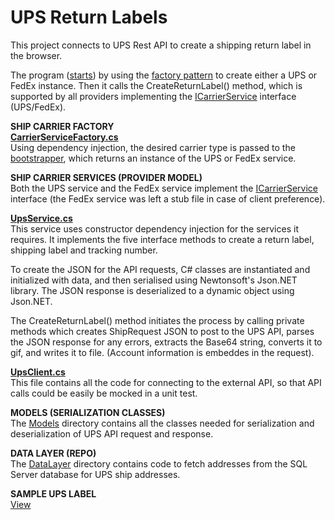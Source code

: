 # UPS Return Labels
This project connects to UPS Rest API to create a shipping return label in the browser.

The program ([starts](start.cs)) by using the [factory pattern](CarrierServiceFactory.cs) to create either a UPS or FedEx instance. Then it calls the CreateReturnLabel() method, which is supported by all providers implementing the [ICarrierService](ICarrierService.cs) interface (UPS/FedEx).

**SHIP CARRIER FACTORY**<br>
**[CarrierServiceFactory.cs](CarrierServiceFactory.cs)**<br>
Using dependency injection, the desired carrier type is passed to the [bootstrapper](Bootstrapper.cs), which returns an instance of the UPS or FedEx service.

**SHIP CARRIER SERVICES (PROVIDER MODEL)**<br>
Both the UPS service and the FedEx service implement the [ICarrierService](ICarrierService.cs) interface (the FedEx service was left a stub file in case of client preference).

**[UpsService.cs](UpsService.cs)**<br>
This service uses constructor dependency injection for the services it requires. It implements the five interface methods to create a return label, shipping label and tracking number.

To create the JSON for the API requests, C# classes are instantiated and initialized with data, and then serialised using Newtonsoft's Json.NET library. The JSON response is deserialized to a dynamic object using Json.NET.

The CreateReturnLabel() method initiates the process by calling private methods which creates ShipRequest JSON to post to the UPS API, parses the JSON response for any errors, extracts the Base64 string, converts it to gif, and writes it to file. (Account information is embeddes in the request).<br>

**[UpsClient.cs](UpsClient.cs)**<br>
This file contains all the code for connecting to the external API, so that API calls could be easily be mocked in a unit test.

**MODELS (SERIALIZATION CLASSES)**<br>
The [Models](Models) directory contains all the classes needed for serialization and deserialization of UPS API request and response.

**DATA LAYER (REPO)**<br>
The [DataLayer](DataLayer) directory contains code to fetch addresses from the SQL Server database for UPS ship addresses.

**SAMPLE UPS LABEL**<br>
[View](images/ups_label_sample.png)
